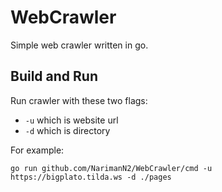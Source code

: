 # WebCrawler
Simple web crawler written in go.

## Build and Run
Run crawler with these two flags:
* `-u` which is website url
* `-d` which is directory

For example:

`go run github.com/NarimanN2/WebCrawler/cmd -u https://bigplato.tilda.ws -d ./pages`